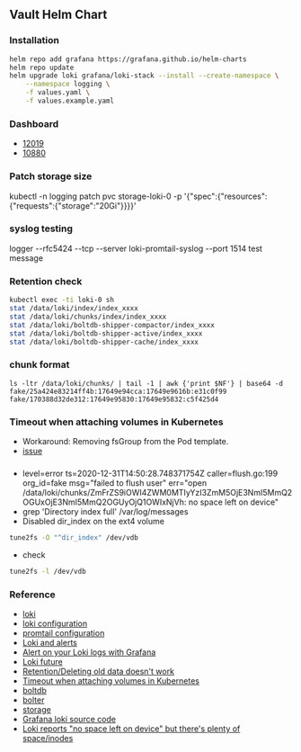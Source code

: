 ## Vault Helm Chart
### Installation
```bash
helm repo add grafana https://grafana.github.io/helm-charts
helm repo update
helm upgrade loki grafana/loki-stack --install --create-namespace \
    --namespace logging \
    -f values.yaml \
    -f values.example.yaml
```

### Dashboard
* [12019](https://grafana.com/grafana/dashboards/12019)
* [10880](https://grafana.com/grafana/dashboards/10880)

### Patch storage size
kubectl -n logging patch pvc storage-loki-0 -p '{"spec":{"resources":{"requests":{"storage":"20Gi"}}}}'

### syslog testing
logger --rfc5424 --tcp --server loki-promtail-syslog --port 1514 test message

### Retention check
```bash
kubectl exec -ti loki-0 sh
stat /data/loki/index/index_xxxx
stat /data/loki/chunks/index/index_xxxx
stat /data/loki/boltdb-shipper-compactor/index_xxxx
stat /data/loki/boltdb-shipper-active/index_xxxx
stat /data/loki/boltdb-shipper-cache/index_xxxx
```

### chunk format
```
ls -ltr /data/loki/chunks/ | tail -1 | awk {'print $NF'} | base64 -d
fake/25a424e83214ff4b:17649e94cca:17649e9616b:e31c0f99
fake/170388d32de312:17649e95830:17649e95832:c5f425d4
```

### Timeout when attaching volumes in Kubernetes
* Workaround: Removing fsGroup from the Pod template.
* [issue](https://github.com/kubernetes/kubernetes/issues/67014)

###
* level=error ts=2020-12-31T14:50:28.748371754Z caller=flush.go:199 org_id=fake msg="failed to flush user" err="open /data/loki/chunks/ZmFrZS9iOWI4ZWM0MTIyYzI3ZmM5OjE3NmI5MmQ2OGUxOjE3NmI5MmQ2OGUyOjQ1OWIxNjVh: no space left on device"
* grep 'Directory index full' /var/log/messages
* Disabled dir_index on the ext4 volume
```bash
tune2fs -O "^dir_index" /dev/vdb
```
* check
```bash
tune2fs -l /dev/vdb
```

### Reference
* [loki](https://github.com/grafana/loki/tree/master/production/helm)
* [loki configuration](https://grafana.com/docs/loki/latest/configuration/#configuring-loki)
* [promtail configuration](https://grafana.com/docs/loki/latest/clients/promtail/configuration)
* [Loki and alerts](https://github.com/grafana/loki/issues/340)
* [Alert on your Loki logs with Grafana](https://www.youtube.com/watch?v=GdgX46KwKqo)
* [Loki future](https://www.youtube.com/watch?v=TcmvmqbrDKU)
* [Retention/Deleting old data doesn't work](https://github.com/grafana/loki/issues/881)
* [Timeout when attaching volumes in Kubernetes](https://support.cloudbees.com/hc/en-us/articles/360035837431-Timeout-when-attaching-volumes-in-Kubernetes)
* [boltdb](https://github.com/boltdb/bolt)
* [bolter](https://github.com/hasit/bolter)
* [storage](https://grafana.com/docs/loki/latest/operations/storage)
* [Grafana loki source code](https://aleiwu.com/post/grafana-loki)
* [Loki reports "no space left on device" but there's plenty of space/inodes](https://github.com/grafana/loki/issues/1502)
